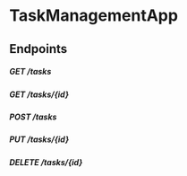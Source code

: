 # TaskManagementApp

## Endpoints

##### GET /tasks

##### GET /tasks/{id}

##### POST /tasks

##### PUT /tasks/{id}

##### DELETE /tasks/{id}